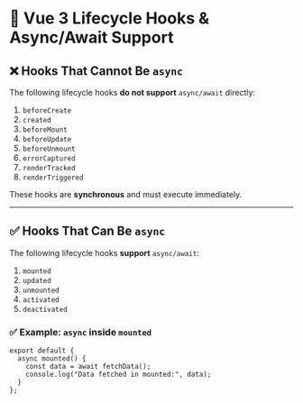 # 🚀 Vue 3 Lifecycle Hooks & Async/Await Support

## ❌ Hooks That **Cannot** Be `async`
The following lifecycle hooks **do not support** `async/await` directly:

1. `beforeCreate`
2. `created`
3. `beforeMount`
4. `beforeUpdate`
5. `beforeUnmount`
6. `errorCaptured`
7. `renderTracked`
8. `renderTriggered`

These hooks are **synchronous** and must execute immediately.

---

## ✅ Hooks That **Can** Be `async`
The following lifecycle hooks **support** `async/await`:

1. `mounted`
2. `updated`
3. `unmounted`
4. `activated`
5. `deactivated`

### ✅ **Example: `async` inside `mounted`**
```vue
export default {
  async mounted() {
    const data = await fetchData();
    console.log("Data fetched in mounted:", data);
  }
};